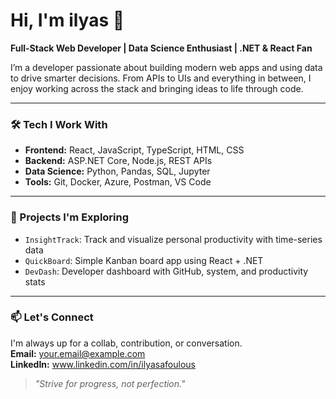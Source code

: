 # Hi, I'm ilyas 👋  
**Full-Stack Web Developer | Data Science Enthusiast | .NET & React Fan**

I’m a developer passionate about building modern web apps and using data to drive smarter decisions. From APIs to UIs and everything in between, I enjoy working across the stack and bringing ideas to life through code.

---

### 🛠 Tech I Work With
- **Frontend:** React, JavaScript, TypeScript, HTML, CSS
- **Backend:** ASP.NET Core, Node.js, REST APIs
- **Data Science:** Python, Pandas, SQL, Jupyter
- **Tools:** Git, Docker, Azure, Postman, VS Code

---

### 🚧 Projects I'm Exploring
- `InsightTrack`: Track and visualize personal productivity with time-series data
- `QuickBoard`: Simple Kanban board app using React + .NET
- `DevDash`: Developer dashboard with GitHub, system, and productivity stats

---


### 📫 Let's Connect
I'm always up for a collab, contribution, or conversation.  
**Email:** your.email@example.com  
**LinkedIn:** www.linkedin.com/in/ilyasafoulous


> _"Strive for progress, not perfection."_  
